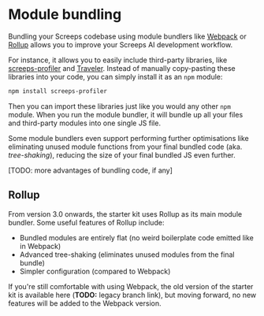 # Module bundling

Bundling your Screeps codebase using module bundlers like [Webpack](https://webpack.js.org/) or [Rollup](https://rollupjs.org/) allows you to improve your Screeps AI development workflow.

For instance, it allows you to easily include third-party libraries, like [screeps-profiler](https://github.com/screepers/screeps-profiler) and [Traveler](https://github.com/bonzaiferroni/Traveler). Instead of manually copy-pasting these libraries into your code, you can simply install it as an `npm` module:

```bash
npm install screeps-profiler
```

Then you can import these libraries just like you would any other `npm` module. When you run the module bundler, it will bundle up all your files and third-party modules into one single JS file.

Some module bundlers even support performing further optimisations like eliminating unused module functions from your final bundled code (aka. _tree-shaking_), reducing the size of your final bundled JS even further.

[TODO: more advantages of bundling code, if any]

## Rollup

From version 3.0 onwards, the starter kit uses Rollup as its main module bundler. Some useful features of Rollup include:

* Bundled modules are entirely flat (no weird boilerplate code emitted like in Webpack)
* Advanced tree-shaking (eliminates unused modules from the final bundle)
* Simpler configuration (compared to Webpack)

If you're still comfortable with using Webpack, the old version of the starter kit is available here (**TODO:** legacy branch link), but moving forward, no new features will be added to the Webpack version.
